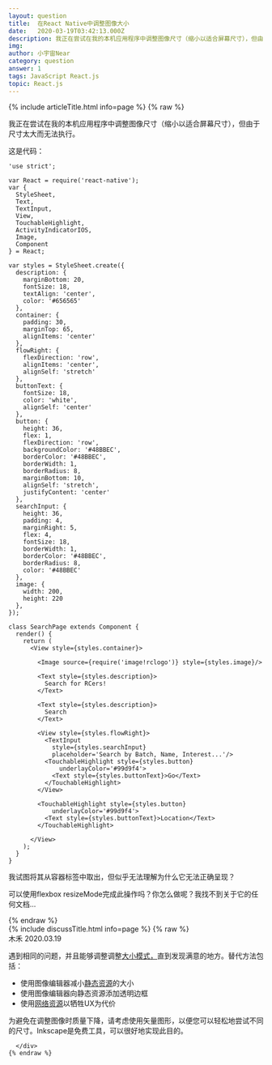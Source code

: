 ```yaml
---
layout: question
title:  在React Native中调整图像大小
date:   2020-03-19T03:42:13.000Z
description: 我正在尝试在我的本机应用程序中调整图像尺寸（缩小以适合屏幕尺寸），但由于尺寸太大而无法执行。这是代码：'use strict';var Rea...
img: 
author: 小宇宙Near
category: question
answer: 1
tags: JavaScript React.js
topic: React.js
---
```

<div class="article-root">
  <div class="article">
    {% include articleTitle.html info=page %}
    {% raw %}
    <div class="article-content"><p><font style="vertical-align: inherit;"><font style="vertical-align: inherit;">我正在尝试在我的本机应用程序中调整图像尺寸（缩小以适合屏幕尺寸），但由于尺寸太大而无法执行。</font></font></p>

<p><font style="vertical-align: inherit;"><font style="vertical-align: inherit;">这是代码：</font></font></p>

<pre><code>'use strict';<font></font>
<font></font>
var React = require('react-native');<font></font>
var {<font></font>
  StyleSheet,<font></font>
  Text,<font></font>
  TextInput,<font></font>
  View,<font></font>
  TouchableHighlight,<font></font>
  ActivityIndicatorIOS,<font></font>
  Image,<font></font>
  Component<font></font>
} = React;<font></font>
<font></font>
var styles = StyleSheet.create({<font></font>
  description: {<font></font>
    marginBottom: 20,<font></font>
    fontSize: 18,<font></font>
    textAlign: 'center',<font></font>
    color: '#656565'<font></font>
  },<font></font>
  container: {<font></font>
    padding: 30,<font></font>
    marginTop: 65,<font></font>
    alignItems: 'center'<font></font>
  },<font></font>
  flowRight: {<font></font>
    flexDirection: 'row',<font></font>
    alignItems: 'center',<font></font>
    alignSelf: 'stretch'<font></font>
  },<font></font>
  buttonText: {<font></font>
    fontSize: 18,<font></font>
    color: 'white',<font></font>
    alignSelf: 'center'<font></font>
  },<font></font>
  button: {<font></font>
    height: 36,<font></font>
    flex: 1,<font></font>
    flexDirection: 'row',<font></font>
    backgroundColor: '#48BBEC',<font></font>
    borderColor: '#48BBEC',<font></font>
    borderWidth: 1,<font></font>
    borderRadius: 8,<font></font>
    marginBottom: 10,<font></font>
    alignSelf: 'stretch',<font></font>
    justifyContent: 'center'<font></font>
  },<font></font>
  searchInput: {<font></font>
    height: 36,<font></font>
    padding: 4,<font></font>
    marginRight: 5,<font></font>
    flex: 4,<font></font>
    fontSize: 18,<font></font>
    borderWidth: 1,<font></font>
    borderColor: '#48BBEC',<font></font>
    borderRadius: 8,<font></font>
    color: '#48BBEC'<font></font>
  },<font></font>
  image: {<font></font>
    width: 200,<font></font>
    height: 220<font></font>
  },<font></font>
});<font></font>
<font></font>
class SearchPage extends Component {<font></font>
  render() {<font></font>
    return (<font></font>
      &lt;View style={styles.container}&gt;<font></font>
<font></font>
        &lt;Image source={require('image!rclogo')} style={styles.image}/&gt;<font></font>
<font></font>
        &lt;Text style={styles.description}&gt;<font></font>
          Search for RCers!<font></font>
        &lt;/Text&gt;<font></font>
<font></font>
        &lt;Text style={styles.description}&gt;<font></font>
          Search<font></font>
        &lt;/Text&gt;<font></font>
<font></font>
        &lt;View style={styles.flowRight}&gt;<font></font>
          &lt;TextInput<font></font>
            style={styles.searchInput}<font></font>
            placeholder='Search by Batch, Name, Interest...'/&gt;<font></font>
          &lt;TouchableHighlight style={styles.button}<font></font>
              underlayColor='#99d9f4'&gt;<font></font>
            &lt;Text style={styles.buttonText}&gt;Go&lt;/Text&gt;<font></font>
          &lt;/TouchableHighlight&gt;<font></font>
        &lt;/View&gt;<font></font>
<font></font>
        &lt;TouchableHighlight style={styles.button}<font></font>
            underlayColor='#99d9f4'&gt;<font></font>
          &lt;Text style={styles.buttonText}&gt;Location&lt;/Text&gt;<font></font>
        &lt;/TouchableHighlight&gt;<font></font>
<font></font>
      &lt;/View&gt;<font></font>
    );<font></font>
  }<font></font>
} <font></font>
</code></pre>

<p><font style="vertical-align: inherit;"><font style="vertical-align: inherit;">我试图将其从容器标签中取出，但似乎无法理解为什么它无法正确呈现？</font></font></p>

<p><font style="vertical-align: inherit;"><font style="vertical-align: inherit;">可以使用flexbox resizeMode完成此操作吗？</font><font style="vertical-align: inherit;">你怎么做呢？</font><font style="vertical-align: inherit;">我找不到关于它的任何文档...</font></font></p></div>
    {% endraw %}
  </div>

  <div class="discuss-wrapper">
    {% include discussTitle.html info=page %}
    {% raw %}
    <div class="discuss-item">
        <div class="discuss-parent">
          <div class="discuss-meta">
            <span class="discuss-user">木禾</span>
            <span class="discuss-time">2020.03.19</span>
          </div>
          <div class="discuss-comment"><p><font style="vertical-align: inherit;"><font style="vertical-align: inherit;">遇到相同的问题，并且能够调整调整</font></font><a href="https://facebook.github.io/react-native/docs/image.html#resizemode"><font style="vertical-align: inherit;"><font style="vertical-align: inherit;">大小模式，</font></font></a><font style="vertical-align: inherit;"><font style="vertical-align: inherit;">直到发现满意的地方。</font><font style="vertical-align: inherit;">替代方法包括：</font></font></p>

<ul>
<li><font style="vertical-align: inherit;"><font style="vertical-align: inherit;">使用图像编辑器</font><font style="vertical-align: inherit;">减小</font></font><a href="https://facebook.github.io/react-native/docs/image.html#static-resources"><font style="vertical-align: inherit;"><font style="vertical-align: inherit;">静态资源</font></font></a><font style="vertical-align: inherit;"><font style="vertical-align: inherit;">的大小</font></font></li>
<li><font style="vertical-align: inherit;"><font style="vertical-align: inherit;">使用图像编辑器向静态资源添加透明边框</font></font></li>
<li><font style="vertical-align: inherit;"><font style="vertical-align: inherit;">使用</font></font><a href="https://facebook.github.io/react-native/docs/image.html#network-resources"><font style="vertical-align: inherit;"><font style="vertical-align: inherit;">网络资源</font></font></a><font style="vertical-align: inherit;"><font style="vertical-align: inherit;">以牺牲UX为代价</font></font></li>
</ul>

<p><font style="vertical-align: inherit;"><font style="vertical-align: inherit;">为避免在调整图像时质量下降，请考虑使用矢量图形，以便您可以轻松地尝试不同的尺寸。</font><font style="vertical-align: inherit;">Inkscape是免费工具，可以很好地实现此目的。</font></font></p></div>
        </div>
        
      </div>
    {% endraw %}
  </div>
<div>

